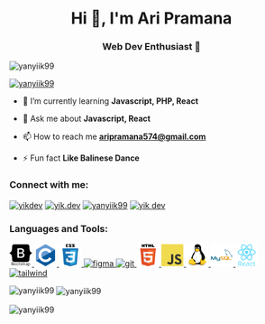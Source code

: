 <h1 align="center">Hi 👋, I'm Ari Pramana</h1>
<h3 align="center">Web Dev Enthusiast 🔑</h3>

<p align="left"> <img src="https://komarev.com/ghpvc/?username=yanyiik99&label=Profile%20views&color=0e75b6&style=flat" alt="yanyiik99" /> </p>

<p align="left"> <a href="https://github.com/ryo-ma/github-profile-trophy"><img src="https://github-profile-trophy.vercel.app/?username=yanyiik99" alt="yanyiik99" /></a> </p>

- 🌱 I’m currently learning **Javascript, PHP, React**

- 💬 Ask me about **Javascript, React**

- 📫 How to reach me **aripramana574@gmail.com**

- ⚡ Fun fact **Like Balinese Dance**

<h3 align="left">Connect with me:</h3>
<p align="left">
<a href="https://dev.to/yikdev" target="blank"><img align="center" src="https://raw.githubusercontent.com/rahuldkjain/github-profile-readme-generator/master/src/images/icons/Social/devto.svg" alt="yikdev" height="30" width="40" /></a>
<a href="https://instagram.com/ari.putra99" target="blank"><img align="center" src="https://raw.githubusercontent.com/rahuldkjain/github-profile-readme-generator/master/src/images/icons/Social/instagram.svg" alt="yik.dev" height="30" width="40" /></a>
<a href="https://dribbble.com/yanyiik99" target="blank"><img align="center" src="https://raw.githubusercontent.com/rahuldkjain/github-profile-readme-generator/master/src/images/icons/Social/dribbble.svg" alt="yanyiik99" height="30" width="40" /></a>
<a href="https://www.youtube.com/c/yik dev" target="blank"><img align="center" src="https://raw.githubusercontent.com/rahuldkjain/github-profile-readme-generator/master/src/images/icons/Social/youtube.svg" alt="yik dev" height="30" width="40" /></a>
</p>

<h3 align="left">Languages and Tools:</h3>
<p align="left"> 
	<!-- Bootstrap	 -->
	<a href="https://getbootstrap.com" target="_blank" rel="noreferrer"> 
		<img src="https://raw.githubusercontent.com/devicons/devicon/master/icons/bootstrap/bootstrap-plain-wordmark.svg" alt="bootstrap" width="40" height="40"/> 
	</a>
	<!-- CPLUS	 -->
	<a href="https://www.cprogramming.com/" target="_blank" rel="noreferrer"> 
		<img src="https://raw.githubusercontent.com/devicons/devicon/master/icons/c/c-original.svg" alt="c" width="40" height="40"/> 
	</a> 
	<!-- CSS	 -->
	<a href="https://www.w3schools.com/css/" target="_blank" rel="noreferrer"> 
		<img src="https://raw.githubusercontent.com/devicons/devicon/master/icons/css3/css3-original-wordmark.svg" alt="css3" width="40" height="40"/> 
	</a> 
	<!-- 	FIGMA -->
	<a href="https://www.figma.com/" target="_blank" rel="noreferrer"> 
		<img src="https://www.vectorlogo.zone/logos/figma/figma-icon.svg" alt="figma" width="40" height="40"/> 
	</a> 
	<!-- 	GIT -->
	<a href="https://git-scm.com/" target="_blank" rel="noreferrer"> 
		<img src="https://www.vectorlogo.zone/logos/git-scm/git-scm-icon.svg" alt="git" width="40" height="40"/> 
	</a> 
	<!-- 	HTML -->
	<a href="https://www.w3.org/html/" target="_blank" rel="noreferrer"> 
		<img src="https://raw.githubusercontent.com/devicons/devicon/master/icons/html5/html5-original-wordmark.svg" alt="html5" width="40" height="40"/> 
	</a> 
	<!-- JS	 -->
	<a href="https://developer.mozilla.org/en-US/docs/Web/JavaScript" target="_blank" rel="noreferrer"> 
		<img src="https://raw.githubusercontent.com/devicons/devicon/master/icons/javascript/javascript-original.svg" alt="javascript" width="40" height="40"/> 
	</a> 
	<!-- LINUX	 -->
	<a href="https://www.linux.org/" target="_blank" rel="noreferrer"> 
		<img src="https://raw.githubusercontent.com/devicons/devicon/master/icons/linux/linux-original.svg" alt="linux" width="40" height="40"/> 
	</a>
	<!-- 	MYSQL  -->
	<a href="https://www.mysql.com/" target="_blank" rel="noreferrer"> 
		<img src="https://raw.githubusercontent.com/devicons/devicon/master/icons/mysql/mysql-original-wordmark.svg" alt="mysql" width="40" height="40"/> 
	</a> 
	<!-- 	PHP & REACT-->
	<a href="https://www.php.net" target="_blank" rel="noreferrer">
		<img src="https://raw.githubusercontent.com/devicons/devicon/master/icons/react/react-original-wordmark.svg" alt="react" width="40" height="40"/> 
	</a> 
	<!-- 	Tailwind -->
	<a href="https://tailwindcss.com" target="_blank" rel="noreferrer">
		<img src="https://upload.wikimedia.org/wikipedia/commons/thumb/d/d5/Tailwind_CSS_Logo.svg/2048px-Tailwind_CSS_Logo.svg.png" alt="tailwind" width="40" height="40"/> 
	</a> 
</p>

<p><img align="left" src="https://github-readme-stats.vercel.app/api/top-langs?username=yanyiik99&show_icons=true&locale=en&layout=compact" alt="yanyiik99" /></p>

<p>&nbsp;<img align="center" src="https://github-readme-stats.vercel.app/api?username=yanyiik99&show_icons=true&locale=en" alt="yanyiik99" /></p>

<p><img align="center" src="https://github-readme-streak-stats.herokuapp.com/?user=yanyiik99&" alt="yanyiik99" /></p>
